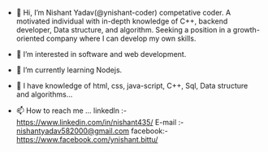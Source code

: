 - 👋 Hi, I’m Nishant Yadav(@ynishant-coder) competative coder.
A motivated individual with in-depth knowledge of C++, backend developer, Data structure, and algorithm. Seeking a position in a growth-oriented company where I can develop my own skills. 
- 👀 I’m interested in software and web development.
- 🌱 I’m currently learning Nodejs.

- 💞️ I have knowledge of html, css, java-script, C++, Sql, Data structure and algorithms...
- 📫 How to reach me ...
linkedln :- https://www.linkedin.com/in/nishant435/
E-mail :- nishantyadav582000@gmail.com
facebook:- https://www.facebook.com/ynishant.bittu/

<!---
ynishant-coder/ynishant-coder is a ✨ special ✨ repository because its `README.md` (this file) appears on your GitHub profile.
You can click the Preview link to take a look at your changes.
--->
